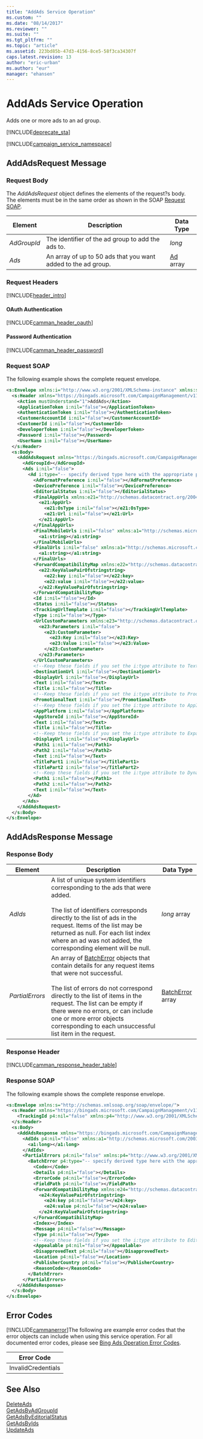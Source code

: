 ```yaml
---
title: "AddAds Service Operation"
ms.custom: ""
ms.date: "08/14/2017"
ms.reviewer: ""
ms.suite: ""
ms.tgt_pltfrm: ""
ms.topic: "article"
ms.assetid: 223bd85b-47d3-4156-8ce5-58f3ca34307f
caps.latest.revision: 13
author: "eric-urban"
ms.author: "eur"
manager: "ehansen"
---
```

# AddAds Service Operation
Adds one or more ads to an ad group.

[!INCLUDE[deprecate_sta](../campaign-api/includes/deprecate-sta.md)]

[!INCLUDE[campaign_service_namespace](../campaign-api/includes/campaign-service-namespace.md)]

## <a name="request"></a>AddAdsRequest Message

### Request Body
The *AddAdsRequest* object defines the elements of the request?s body. The elements must be in the same order as shown in the SOAP [Request SOAP](#request_soap).

|Element|Description|Data Type|
|-----------|---------------|-------------|
|*AdGroupId*|The identifier of the ad group to add the ads to.|*long*|
|*Ads*|An array of up to 50 ads that you want added to the ad group.|[Ad](../campaign-api/ad-data-object.md) array|

### Request Headers
[!INCLUDE[header_intro](../campaign-api/includes/header-intro.md)]
#### OAuth Authentication
[!INCLUDE[camman_header_oauth](../campaign-api/includes/camman-header-oauth.md)]
#### Password Authentication
[!INCLUDE[camman_header_password](../campaign-api/includes/camman-header-password.md)]
### <a name="request_soap"></a>Request SOAP
The following example shows the complete request envelope.

```xml
<s:Envelope xmlns:i="http://www.w3.org/2001/XMLSchema-instance" xmlns:s="http://schemas.xmlsoap.org/soap/envelope/">
  <s:Header xmlns="https://bingads.microsoft.com/CampaignManagement/v11">
    <Action mustUnderstand="1">AddAds</Action>
    <ApplicationToken i:nil="false"></ApplicationToken>
    <AuthenticationToken i:nil="false"></AuthenticationToken>
    <CustomerAccountId i:nil="false"></CustomerAccountId>
    <CustomerId i:nil="false"></CustomerId>
    <DeveloperToken i:nil="false"></DeveloperToken>
    <Password i:nil="false"></Password>
    <UserName i:nil="false"></UserName>
  </s:Header>
  <s:Body>
    <AddAdsRequest xmlns="https://bingads.microsoft.com/CampaignManagement/v11">
      <AdGroupId></AdGroupId>
      <Ads i:nil="false">
        <Ad i:type="-- specify derived type here with the appropriate prefix --">
          <AdFormatPreference i:nil="false"></AdFormatPreference>
          <DevicePreference i:nil="false"></DevicePreference>
          <EditorialStatus i:nil="false"></EditorialStatus>
          <FinalAppUrls xmlns:e21="http://schemas.datacontract.org/2004/07/Microsoft.AdCenter.Advertiser.CampaignManagement.Api.DataContracts.V11" i:nil="false">
            <e21:AppUrl>
              <e21:OsType i:nil="false"></e21:OsType>
              <e21:Url i:nil="false"></e21:Url>
            </e21:AppUrl>
          </FinalAppUrls>
          <FinalMobileUrls i:nil="false" xmlns:a1="http://schemas.microsoft.com/2003/10/Serialization/Arrays">
            <a1:string></a1:string>
          </FinalMobileUrls>
          <FinalUrls i:nil="false" xmlns:a1="http://schemas.microsoft.com/2003/10/Serialization/Arrays">
            <a1:string></a1:string>
          </FinalUrls>
          <ForwardCompatibilityMap xmlns:e22="http://schemas.datacontract.org/2004/07/System.Collections.Generic" i:nil="false">
            <e22:KeyValuePairOfstringstring>
              <e22:key i:nil="false"></e22:key>
              <e22:value i:nil="false"></e22:value>
            </e22:KeyValuePairOfstringstring>
          </ForwardCompatibilityMap>
          <Id i:nil="false"></Id>
          <Status i:nil="false"></Status>
          <TrackingUrlTemplate i:nil="false"></TrackingUrlTemplate>
          <Type i:nil="false"></Type>
          <UrlCustomParameters xmlns:e23="http://schemas.datacontract.org/2004/07/Microsoft.AdCenter.Advertiser.CampaignManagement.Api.DataContracts.V11" i:nil="false">
            <e23:Parameters i:nil="false">
              <e23:CustomParameter>
                <e23:Key i:nil="false"></e23:Key>
                <e23:Value i:nil="false"></e23:Value>
              </e23:CustomParameter>
            </e23:Parameters>
          </UrlCustomParameters>
          <!--Keep these fields if you set the i:type attribute to TextAd-->
          <DestinationUrl i:nil="false"></DestinationUrl>
          <DisplayUrl i:nil="false"></DisplayUrl>
          <Text i:nil="false"></Text>
          <Title i:nil="false"></Title>
          <!--Keep these fields if you set the i:type attribute to ProductAd-->
          <PromotionalText i:nil="false"></PromotionalText>
          <!--Keep these fields if you set the i:type attribute to AppInstallAd-->
          <AppPlatform i:nil="false"></AppPlatform>
          <AppStoreId i:nil="false"></AppStoreId>
          <Text i:nil="false"></Text>
          <Title i:nil="false"></Title>
          <!--Keep these fields if you set the i:type attribute to ExpandedTextAd-->
          <DisplayUrl i:nil="false"></DisplayUrl>
          <Path1 i:nil="false"></Path1>
          <Path2 i:nil="false"></Path2>
          <Text i:nil="false"></Text>
          <TitlePart1 i:nil="false"></TitlePart1>
          <TitlePart2 i:nil="false"></TitlePart2>
          <!--Keep these fields if you set the i:type attribute to DynamicSearchAd-->
          <Path1 i:nil="false"></Path1>
          <Path2 i:nil="false"></Path2>
          <Text i:nil="false"></Text>
        </Ad>
      </Ads>
    </AddAdsRequest>
  </s:Body>
</s:Envelope>
```

## <a name="response"></a>AddAdsResponse Message

### <a name="Body_Elements"></a>Response Body

|Element|Description|Data Type|
|-----------|---------------|-------------|
|*AdIds*|A list of unique system identifiers corresponding to the ads that were added.<br /><br />The list of identifiers corresponds directly to the list of ads in the request. Items of the list may be returned as null. For each list index where an ad was not added, the corresponding element will be null.|*long* array|
|*PartialErrors*|An array of [BatchError](../campaign-api/batcherror-data-object.md) objects that contain details for any request items that were not successful.<br /><br />The list of errors do not correspond directly to the list of items in the request. The list can be empty if there were no errors, or can include one or more error objects corresponding to each unsuccessful list item in the request.|[BatchError](../campaign-api/batcherror-data-object.md) array|

### <a name="Header_Elements"></a>Response Header
[!INCLUDE[camman_response_header_table](../campaign-api/includes/camman-response-header-table.md)]
### Response SOAP
The following example shows the complete response envelope.

```xml
<s:Envelope xmlns:s="http://schemas.xmlsoap.org/soap/envelope/">
  <s:Header xmlns="https://bingads.microsoft.com/CampaignManagement/v11">
    <TrackingId p4:nil="false" xmlns:p4="http://www.w3.org/2001/XMLSchema-instance"></TrackingId>
  </s:Header>
  <s:Body>
    <AddAdsResponse xmlns="https://bingads.microsoft.com/CampaignManagement/v11">
      <AdIds p4:nil="false" xmlns:a1="http://schemas.microsoft.com/2003/10/Serialization/Arrays" xmlns:p4="http://www.w3.org/2001/XMLSchema-instance">
        <a1:long></a1:long>
      </AdIds>
      <PartialErrors p4:nil="false" xmlns:p4="http://www.w3.org/2001/XMLSchema-instance">
        <BatchError p4:type="-- specify derived type here with the appropriate prefix --">
          <Code></Code>
          <Details p4:nil="false"></Details>
          <ErrorCode p4:nil="false"></ErrorCode>
          <FieldPath p4:nil="false"></FieldPath>
          <ForwardCompatibilityMap xmlns:e24="http://schemas.datacontract.org/2004/07/System.Collections.Generic" p4:nil="false">
            <e24:KeyValuePairOfstringstring>
              <e24:key p4:nil="false"></e24:key>
              <e24:value p4:nil="false"></e24:value>
            </e24:KeyValuePairOfstringstring>
          </ForwardCompatibilityMap>
          <Index></Index>
          <Message p4:nil="false"></Message>
          <Type p4:nil="false"></Type>
          <!--Keep these fields if you set the i:type attribute to EditorialError-->
          <Appealable p4:nil="false"></Appealable>
          <DisapprovedText p4:nil="false"></DisapprovedText>
          <Location p4:nil="false"></Location>
          <PublisherCountry p4:nil="false"></PublisherCountry>
          <ReasonCode></ReasonCode>
        </BatchError>
      </PartialErrors>
    </AddAdsResponse>
  </s:Body>
</s:Envelope>
```

## <a name="errors"></a>Error Codes
[!INCLUDE[cammanerror](../campaign-api/includes/cammanerror.md)]The following are example  error codes that the error objects can include when using this service operation. For all documented error codes, please see [Bing Ads Operation Error Codes](http://go.microsoft.com/fwlink/?LinkId=511884).

|Error Code|
|--------------|
|InvalidCredentials|

## See Also
[DeleteAds](../campaign-api/deleteads-service-operation.md)  
[GetAdsByAdGroupId](../campaign-api/getadsbyadgroupid-service-operation.md)  
[GetAdsByEditorialStatus](../campaign-api/getadsbyeditorialstatus-service-operation.md)  
[GetAdsByIds](../campaign-api/getadsbyids-service-operation.md)  
[UpdateAds](../campaign-api/updateads-service-operation.md)  

